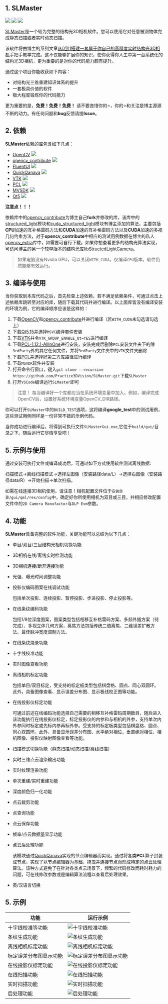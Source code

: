 ## 1. SLMaster
<img ref="https://github.com/Practice3DVision/SLMaster/releases/tag/v1.1.0" src="https://img.shields.io/badge/release-v1.0-blue" />
<img src="https://img.shields.io/badge/windows11-passing-rgb(0, 255, 0)" />
<img src="https://img.shields.io/badge/ubuntu22.04-Prepare for testing-rgb(255, 165, 0)" />

[SLMaster](https://github.com/Practice3DVision/SLMaster)是一个较为完整的结构光3D相机软件。您可以使用它对任意被测物体完成静态扫描或者实时动态扫描。

该软件将由博主的系列文章[从0到1搭建一套属于你自己的高精度实时结构光3D相机](https://mp.weixin.qq.com/s/E8K3892eNVJfgpMUHtf9Lw)手把手教学完成。这不仅能够扩展你的知识，使你获得你人生中第一台系统化的结构光3D相机，更为重要的是对你的代码能力颇有提升。

通过这个项目你能收获如下内容：
- 对结构光三维重建知识体系的提升
- 一套极具价值的软件
- 极大程度锻炼你的代码能力

更为重要的是，**免费！免费！免费！** 请不要吝惜你的⭐，你的⭐和关注是博主源源不断的动力。有任何问题和**bug**反馈请提**Issue**。

## 2. 依赖
**SLMaster**依赖的库包含如下几点：
- [OpenCV](https://github.com/opencv/opencv.git) <img src="https://img.shields.io/badge/v4.8.0-passing-rgb(0, 255, 0)" />
- [opencv_contribute](https://github.com/Practice3DVision/opencv_contrib) <img src="https://img.shields.io/badge/博主仓库-passing-rgb(0, 255, 0)" />
- [FluentUI](https://github.com/Practice3DVision/SLMaster/tree/master/FluentUI) <img src="https://img.shields.io/badge/项目内包含（博主对部分代码进行了修改）-passing-rgb(0, 255, 0)" />
- [QuickQanava](https://github.com/cneben/QuickQanava/tree/2.4.1) <img src="https://img.shields.io/badge/v2.4.1-passing-rgb(0, 255, 0)" />
- [VTK](https://github.com/Kitware/VTK/tree/v9.2.0) <img src="https://img.shields.io/badge/v9.2.0-passing-rgb(0, 255, 0)" />
- [PCL](https://github.com/PointCloudLibrary/pcl/tree/pcl-1.12.1) <img src="https://img.shields.io/badge/v1.12.1-passing-rgb(0, 255, 0)" /> 
- [MVSDK](https://www.irayple.com/cn/serviceSupport/downloadCenter/18?p=17) <img src="https://img.shields.io/badge/v2.3.5-passing-rgb(0, 255, 0)" />
- [Qt5](https://doc.qt.io/qt-5/index.html) <img src="https://img.shields.io/badge/v5.15.14-passing-rgb(0, 255, 0)" />

**注意点！！！**

依赖库中的[opencv_contribute](https://github.com/Practice3DVision/opencv_contrib)为博主自己**fork**并修改的库，该库中的[structured_light](https://github.com/Practice3DVision/opencv_contrib/tree/liuyunhuang/modules/structured_light)模块和[cuda_structured_light](https://github.com/Practice3DVision/opencv_contrib/tree/liuyunhuang/modules/cudastructuredlight)模块有博主添加的算法，主要包括**CPU**加速的互补格雷码方法和**CUDA**加速的互补格雷码方法以及**CUDA**加速的多视几何约束方法，对于**opencv_contribute**中相应的测试用例数据在博主的私人[opencv_extra](https://github.com/Practice3DVision/opencv_extra)库中，如需要可自行下载。如果你想查看更多的结构光算法实现，可访问博主的另一个较早版本的结构光库[libStructedLightCamera](https://github.com/Practice3DVision/libStructedLightCamera)。

> 如果电脑没有Nvidia GPU，可以关闭`WITH_CUDA`，仅编译`CPU`版本。软件仍然能够有效运行。

## 3. 编译与使用
当你获取到本库代码之后，首先检查上述依赖，若不满足依赖条件，可通过点击上述依赖库跳转至对应的库，随后下载其代码并进行编译。以上面库皆没有编译安装的环境为例，它的编译顺序应该是这样的：

1. 下载[OpenCV](https://github.com/opencv/opencv.git)和[opencv_contribute](https://github.com/Practice3DVision/opencv_contrib)并进行编译（若`WITH_CUDA`未勾选请勾选上）
2. 下载[Qt5.15](https://doc.qt.io/qt-5/index.html)并选择`MSVC`编译套件安装
3. 下载[VTK](https://github.com/Kitware/VTK/tree/v9.2.0)并令`VTK_GROUP_ENABLE_Qt=YES`进行编译
4. 下载[PCL-1.12.1-AllInOne](https://github.com/PointCloudLibrary/pcl/releases)进行安装，安装完成后删除`PCL`安装文件夹下的除`3rdParty`外的其它任何文件，并将`3rdParty`文件夹中的`VTK`文件夹删除
5. 下载[PCL](https://github.com/PointCloudLibrary/pcl/tree/pcl-1.12.1)并选择好第三方库路径进行编译
6. 下载`MSVDK`软件并安装
7. 打开命令行窗口，键入`git clone --recursive https://github.com/Practice3DVision/SLMaster.git`下载`SLMaster`
8. 打开`VSCode`编译运行`SLMaster`即可

> 注意！
> 每当编译好一个库都应当在系统环境变量中加入。例如，编译完成OpenCV后，设置好系统环境变量OpenCV_DIR路径。


你可以打开`SLMaster`中的`BUILD_TEST`选项，这将编译**google_test**中的测试用例，这些测试用例同样是一份非常不错的示例代码。

当你成功进行编译后，将得到可执行文件`SLMasterGui.exe`,它位于`build/gui/`目录之下。随后运行它尽情享受吧！

## 5. 示例与使用

通过安装可执行文件或编译成功后，可通过如下方式使用软件测试离线数据:

扫描模式->离线扫描模式->选择左图像（安装路径data/L）->选择右图像（安装路径data/R）->开始扫描->单次扫描。

如需在线连接3D相机使用，请注意！相机配置文件位于`安装目录/gui/qml/res/config`中，确定好你所使用相机为双目或三目，并相应修改配置文件中的`2D Camera Manufactor`与`DLP Evm`参数。

## 4. 功能
**SLMaster**具备完整的软件功能，关键功能可以总结为以下几点：
- 单目/双目/三目结构光相机切换功能
- 3D相机在线/离线实时检测功能
- 3D相机连接/断开连接功能
- 光强、曝光时间调整功能
- 投影仪编码图案在线调试功能
  
  包括单次投影、连续投影、暂停投影、步进投影、停止投影等。
- 在线条纹编码功能
  
  包括1/8位深度图案，图案类型包括相移互补格雷码方案、多频外插方案（待完成）、多视立体几何方案，离焦方法包括传统二值离焦、二维误差扩散方法、最佳脉冲宽度调制方法。
- 在线条纹烧录功能
- 十字线校准功能
- 实时图像查看功能
- 离线相机标定功能
  
  包括单目/双目标定，受支持的标定板类型包括棋盘格、圆点、同心双圆环。此外，具备图像查看、显示误差分布图、显示极线校正图等功能。
- 在线投影仪标定功能
  
  可通过前述在线编码功能选择自己需要的相移互补格雷码周期数目，随后进入该功能执行在线投影仪标定，标定投影仪的内参和与相机的外参，支持单次内外参同时标定或先标内参再标外参。受支持的标定板类型包括棋盘格、圆点、同心双圆环。此外，具备显示误差分布图、水平绝对相位、垂直绝对相位、相机图像、投影仪映射图像查看等功能。
- 扫描模式切换功能（静态扫描/动态扫描/离线扫描）
- 实时三维点云渲染输出功能
- 实时纹理渲染功能
- 单次重建/实时重建功能
- 深度颜色归一化功能
- 点云裁剪功能
- 点查询功能
- 点云保存功能
- 帧率/点云数据量显示功能
- 点云后处理功能 
  
  该模块通过[QuickQanava](https://github.com/cneben/QuickQanava)实现的节点编辑器而实现。通过将各类**PCL**算子封装成节点，实现了以节点编辑器为基础，拖曳并连接节点而形成特定的点云处理算法。该种方式避免了在针对各类点云场景下，频繁的代码修改而耗时耗力的问题，可在线修改参数或是编辑算法流程以查看后处理效果。
- 英/汉语言切换
## 5. 示例
|功能|运行示例|
|-|-|
|十字线校准等功能|![十字线校准功能](doc/tenline.png)|
|条纹生成功能|![条纹生成功能](doc/stripe_create.png)|
|离线相机标定功能|![离线相机标定功能](doc/calibration.png)|
|标定误差分布图显示功能|![标定误差分布图显示功能](doc/error_distribute.png)|
|在线投影仪标定功能|![在线投影仪标定功能](doc/online_calinbration.png)
|在线扫描功能|![在线扫描功能](doc/online_scan.png)|
|实时扫描功能|![实时扫描功能](doc/04.gif)|
|后处理功能|![后处理功能](doc/post_process.png)|